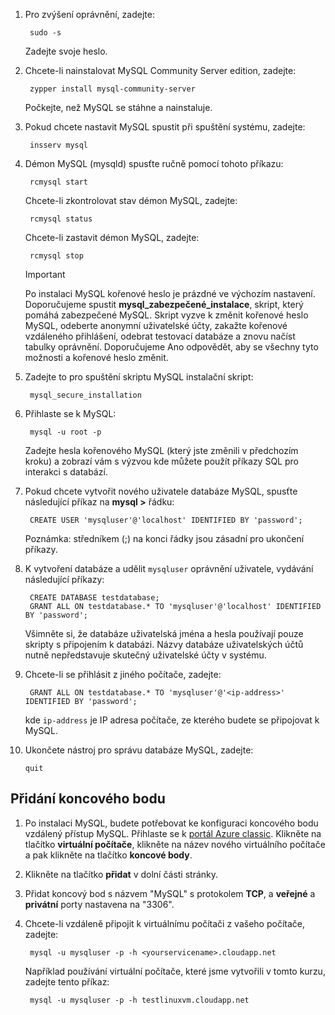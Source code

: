 
1. Pro zvýšení oprávnění, zadejte:
   
        sudo -s
   
    Zadejte svoje heslo.
2. Chcete-li nainstalovat MySQL Community Server edition, zadejte:
   
        zypper install mysql-community-server
   
    Počkejte, než MySQL se stáhne a nainstaluje.
3. Pokud chcete nastavit MySQL spustit při spuštění systému, zadejte:
   
        insserv mysql
4. Démon MySQL (mysqld) spusťte ručně pomocí tohoto příkazu:
   
        rcmysql start
   
    Chcete-li zkontrolovat stav démon MySQL, zadejte:
   
        rcmysql status
   
    Chcete-li zastavit démon MySQL, zadejte:
   
        rcmysql stop
   
   > [!IMPORTANT]
   > Po instalaci MySQL kořenové heslo je prázdné ve výchozím nastavení. Doporučujeme spustit **mysql\_zabezpečené\_instalace**, skript, který pomáhá zabezpečené MySQL. Skript vyzve k změnit kořenové heslo MySQL, odeberte anonymní uživatelské účty, zakažte kořenové vzdáleného přihlášení, odebrat testovací databáze a znovu načíst tabulky oprávnění. Doporučujeme Ano odpovědět, aby se všechny tyto možnosti a kořenové heslo změnit.
   > 
   > 
5. Zadejte to pro spuštění skriptu MySQL instalační skript:
   
        mysql_secure_installation
6. Přihlaste se k MySQL:
   
        mysql -u root -p
   
    Zadejte hesla kořenového MySQL (který jste změnili v předchozím kroku) a zobrazí vám s výzvou kde můžete použít příkazy SQL pro interakci s databází.
7. Pokud chcete vytvořit nového uživatele databáze MySQL, spusťte následující příkaz na **mysql >** řádku:
   
        CREATE USER 'mysqluser'@'localhost' IDENTIFIED BY 'password';
   
    Poznámka: středníkem (;) na konci řádky jsou zásadní pro ukončení příkazy.
8. K vytvoření databáze a udělit `mysqluser` oprávnění uživatele, vydávání následující příkazy:
   
        CREATE DATABASE testdatabase;
        GRANT ALL ON testdatabase.* TO 'mysqluser'@'localhost' IDENTIFIED BY 'password';
   
    Všimněte si, že databáze uživatelská jména a hesla používají pouze skripty s připojením k databázi.  Názvy databáze uživatelských účtů nutně nepředstavuje skutečný uživatelské účty v systému.
9. Chcete-li se přihlásit z jiného počítače, zadejte:
   
        GRANT ALL ON testdatabase.* TO 'mysqluser'@'<ip-address>' IDENTIFIED BY 'password';
   
    kde `ip-address` je IP adresa počítače, ze kterého budete se připojovat k MySQL.
10. Ukončete nástroj pro správu databáze MySQL, zadejte:
    
        quit

## <a name="add-an-endpoint"></a>Přidání koncového bodu
1. Po instalaci MySQL, budete potřebovat ke konfiguraci koncového bodu vzdálený přístup MySQL. Přihlaste se k [portál Azure classic][AzurePortal]. Klikněte na tlačítko **virtuální počítače**, klikněte na název nového virtuálního počítače a pak klikněte na tlačítko **koncové body**.
2. Klikněte na tlačítko **přidat** v dolní části stránky.
3. Přidat koncový bod s názvem "MySQL" s protokolem **TCP**, a **veřejné** a **privátní** porty nastavena na "3306".
4. Chcete-li vzdáleně připojit k virtuálnímu počítači z vašeho počítače, zadejte:
   
        mysql -u mysqluser -p -h <yourservicename>.cloudapp.net
   
    Například používání virtuální počítače, které jsme vytvořili v tomto kurzu, zadejte tento příkaz:
   
        mysql -u mysqluser -p -h testlinuxvm.cloudapp.net

[MySQLDocs]: http://dev.mysql.com/doc/
[AzurePortal]: http://manage.windowsazure.com

[Image9]: ./media/install-and-run-mysql-on-opensuse-vm/LinuxVmAddEndpointMySQL.png
